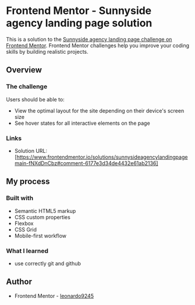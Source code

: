 # Frontend Mentor - Sunnyside agency landing page solution

This is a solution to the [Sunnyside agency landing page challenge on Frontend Mentor](https://www.frontendmentor.io/challenges/sunnyside-agency-landing-page-7yVs3B6ef). Frontend Mentor challenges help you improve your coding skills by building realistic projects.

## Overview

### The challenge

Users should be able to:

- View the optimal layout for the site depending on their device's screen size
- See hover states for all interactive elements on the page

### Links

- Solution URL: [https://www.frontendmentor.io/solutions/sunnysideagencylandingpagemain-fNXdDnCbz#comment-6177e3d34de4432e61ab2136]

## My process

### Built with

- Semantic HTML5 markup
- CSS custom properties
- Flexbox
- CSS Grid
- Mobile-first workflow

### What I learned

- use correctly git and github

## Author

- Frontend Mentor - [leonardo9245](https://www.frontendmentor.io/profile/leonardo9245)
